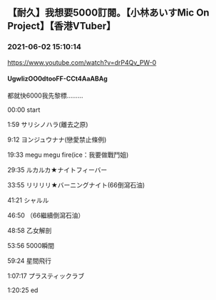 ## 【耐久】我想要5000訂閱。【小林あいすMic On Project】【香港VTuber】
### 2021-06-02 15:10:14
https://www.youtube.com/watch?v=drP4Qv_PW-0
#### UgwlizOO0dtooFF-CCt4AaABAg
都就快6000我先黎標………

00:00 start

1:59 サリシノハラ(離去之原) 

9:12 ヨンジュウナナ(戀愛禁止條例)

19:33 megu megu fire(ice：我要做戰鬥姐)

29:35 ルカルカ★ナイトフィーバー

33:55 リリリリ★バーニングナイト(66倒瀉石油)

41:21 シャルル

46:50 （66繼續倒瀉石油）

48:58 乙女解剖

53:56 5000瞬間

59:24 星間飛行

1:07:17 プラスティックラブ

1:20:25 ed


